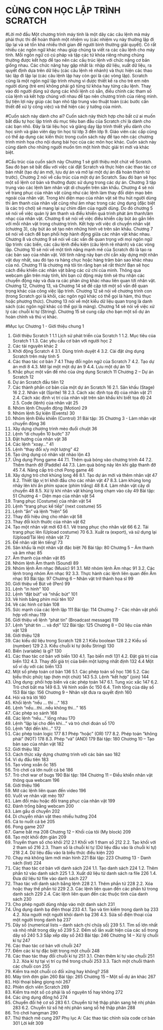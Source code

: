 # CÙNG CON HỌC LẬP TRÌNH SCRATCH

#Lời mở đầu
Một chương trình máy tính là một dãy các câu lệnh mà máy phải thực thi để hoàn thành một nhiệm vụ (các nhiệm vụ này thường lặp đi lặp lại và sẽ tốn khá nhiều thời gian để người bình thường giải quyết). Có rất nhiều các ngôn ngữ khác nhau giúp chúng ta viết ra các câu lệnh cho máy tính. Mỗi ngôn ngữ có cú pháp và tập các từ khóa riêng nhưng chúng thường được kết hợp để tạo nên các cấu trúc lệnh với chức năng cơ bản giống nhau. Các chức năng hay gặp nhất là: nhập dữ liệu, xuất dữ liệu, ra quyết định dựa trên dữ liệu (các câu lệnh rẽ nhánh) và thực hiện các thao tác lặp đi lặp lại (các câu lệnh lặp hay còn gọi là các vòng lặp). 
Scratch cũng là một ngôn ngữ lập trình nhưng vì được thiết kế ra cho trẻ em nên người dùng (trẻ em) không phải gõ từng từ khóa hay từng câu lệnh. Thay vào đó người dùng sử dụng các khối lệnh có sẵn, điều chỉnh các tham số của lệnh và kết hợp chúng với nhau để tạo nên chương trình của riêng mình. Sự tiện lợi này giúp các bạn nhỏ tập trung vào thuật toán (các bước cần thiết để xử lý công việc) và thể hiện các ý tưởng của mình.

#Cuốn sách này dành cho ai?
Cuốn sách này thích hợp cho bất cứ ai muốn bắt đầu tự học lập trình dù mục tiêu ban đầu của Scratch chỉ là dành cho các bạn nhỏ. Đây là tài liệu học và giảng dạy lập trình thiết yếu dành cho học sinh và giáo viên dạy tin học từ lớp 3 đến lớp 9. Giáo viên các cấp cũng có thể áp dụng các kiến thức trong cuốn sách này để tạo nên các chương trình minh họa cho nội dung bài học của các môn học khác. Cuốn sách này cũng dành cho những người muốn tìm một hình thức giải trí mới và khác biệt.

#Cấu trúc của cuốn sách này
Chương 1 sẽ giới thiệu một chút về Scratch. Sau đó bạn sẽ bắt đầu với việc cài đặt Scratch và thực hiện các thao tác cơ bản nhất (tạo dự án mới, lưu dự án và mở lại một dự án đã hoàn thành từ trước). 
Chương 2 nói về cấu trúc của một dự án Scratch. Sau đó bạn sẽ học một số lệnh cơ bản và thường được sử dụng trong các dự án.
Chương 3 tập trung vào các lệnh làm nhân vật di chuyển trên sân khấu.
Chương 4 sẽ nói về trang phục của nhân vật cũng như các lệnh làm thay đổi diện mạo bên ngoài của nhân vật. Trong khi diện mạo của nhân vật sẽ thu hút người dùng thì âm thanh của nhân vật cũng như âm nhạc trong các ứng dụng (đặc biệt là các trò chơi) sẽ mang lại sự chìm đắm của người dùng. Do đó chương 5 sẽ nói về việc quản lý âm thanh và điều khiển quá trình phát âm thanh/âm nhạc của nhân vật.
Chương 6 sẽ nói về việc điều khiển cây bút ảo gắn liền với mỗi nhân vật trong chương trình. Kết hợp với việc di chuyển nhân vật (chương 3), cây bút ảo sẽ tạo nên những hình vẽ trên sân khấu.
Chương 7 sẽ nói về cách để bạn phối hợp hành động giữa các nhân vật khác nhau.
Chương 8 và chương 9 sẽ nói về các vấn đề quan trọng với mọi ngôn ngữ lập trình: các biến, các câu lệnh điều kiện (câu lệnh rẽ nhánh) và các vòng lặp.
Chương 10 sẽ nói về một tính năng mạnh mẽ của Scratch đó là tạo ra các bản sao của nhân vật. Với tính năng này bạn chỉ cần xây dựng một nhân vật duy nhất, sau đó tạo ra hàng chục hoặc hàng trăm bản sao khác nhau của nó. 
Chương 11 là chương mà tôi tin rằng bạn sẽ rất thích! Bạn sẽ học cách điều khiển các nhân vật bằng các cử chỉ của mình. Thông qua webcam gắn trên máy tính, khi bạn cử động máy tính sẽ thu nhận các chuyển động này và đưa ra các phản ứng khác nhau liên quan tới nhân vật.
Chương 12, Chương 13, và Chương 14 sẽ đề cập tới một số vấn đề quan trọng khác của công việc lập trình. Chương 12 sẽ nói về chương trình con (trong Scratch gọi là khối, các ngôn ngữ khác có thể gọi là hàm, thủ thục hoặc phương thức). Chương 13 nói về một kiểu dữ liệu quan trọng là danh sách (các ngôn ngữ khác có thể gọi là mảng). Chương 14 sẽ nói về việc xử lý các chuỗi kí tự (String).
Chương 15 sẽ cung cấp cho bạn một số dự án hoàn chỉnh và thú vị khác.

#Mục lục
Chương 1 - Giới thiệu chung	1
1. Giới thiệu Scratch	1
1.1 Lịch sử phát triển của Scratch	1
1.2. Mục tiêu của Scratch	1
1.3. Các yêu cầu cơ bản với người học	2
2. Các tài nguyên khác	2
3. Khởi động Scratch	4
3.1. Dùng trình duyệt	4
3.2. Cài đặt ứng dụng Scratch trên máy tính	5
4. Các thao tác cơ bản	7
4.1 Thay đổi ngôn ngữ của Scratch	7
4.2. Tạo dự án mới	8
4.3. Mở lại một một dự án	9
4.4. Lưu một dự án	10
5. Khắc phục một vấn đề nhỏ của ứng dụng Scratch	11
Chương 2 – Dự án Scratch	12
1. Dự án Scratch đầu tiên	12
2. Các thành phần cơ bản của một dự án Scratch	16
2.1. Sân khấu (Stage)	16
2.2. Nhân vật (Sprite)	18
2.3. Cách xác định tọa độ của nhân vật	21
2.4. Cách xác định vị trí của nhân vật trên sân khấu khi biết tọa độ	24
2.5. Code (lệnh) của nhân vật	25
3. Nhóm lệnh Chuyển động (Motion)	29
4. Nhóm lệnh Sự kiện (Events)	30
5. Nhóm lệnh Điều khiển (Control)	31
Bài tập:	35
Chương 3 - Làm nhân vật chuyển động	36
1. Xây dựng chương trình mèo đuổi chuột	36
2. Lệnh “di chuyển 10 bước”	37
3. Đặt hướng của nhân vật	38
4. Các lệnh “xoay…”	41
5. Lệnh “thay đổi x/y một lượng”	42
6. Tạo ứng dụng có nhân vật nhào lộn	43
7. Ứng dụng Pong game	44
7.1. Thêm quả bóng vào chương trình	44
7.2. Thêm thanh đỡ (Paddle)	44
7.3. Làm quả bóng nảy lên khi gặp thanh đỡ	45
7.4. Nâng cấp trò chơi Pong game	46
8. Xây dựng trò chơi khủng long	46
8.1. Tạo dự án mới và thêm nhân vật	47
8.2. Thiết lập vị trí khởi đầu cho các nhân vật	47
8.3. Làm khủng long nhảy lên khi ấn phím space (phím trắng)	48
8.4. Làm nhân vật cây di chuyển	48
8.5. Xử lý khi nhân vật khủng long chạm vào cây	49
Bài tập:	51
Chương 4 - Diện mạo của nhân vật	54
1. Trang phục (Costume) của nhân vật	54
2. Lệnh “trang phục kế tiếp” (next costume)	55
3. Lệnh “ẩn” và lệnh “hiện”	56
4. Thay đổi hiệu ứng cho nhân vật	58
5. Thay đổi kích thước của nhân vật	62
6. Tạo một nhân vật mới	63
6.1. Vẽ trang phục cho nhân vật	66
6.2. Tải trang phục lên (Upload costume)	70
6.3. Xuất ra (export), và sử dụng lại (Upload/Tải lên) nhân vật	72
7. Để nhân vật lên tiếng!	73
8. Sân khấu là một nhân vật đặc biệt	76
Bài tập:	80
Chương 5 – Âm thanh và âm nhạc	85
1. Âm thanh của nhân vật	85
2. Nhóm lệnh Âm thanh (Sound)	89
3. Nhóm lệnh Âm nhạc (Music)	91
3.1. Mở nhóm lệnh Âm nhạc	91
3.2. Các lệnh trong nhóm Âm nhạc	92
3.3. Thực hành các lệnh liên quan đến Âm nhạc	93
Bài tập:	97
Chương 6 – Nhân vật trở thành họa sĩ	99
1. Giới thiệu về Bút vẽ (Pen)	99
2. Lệnh “in hình”	100
3. Lệnh “đặt bút” và “nhấc bút”	101
4. Vẽ hình bằng phím mũi tên	107
5. Vẽ các hình cơ bản	108
6. Sức mạnh của các lệnh lặp	111
Bài tập:	114
Chương 7 - Các nhân vật phối hợp với nhau	119
1. Giới thiệu về lệnh “phát tin” (Broadcast message)	119
2. Lệnh “phát tin … và đợi”	122
Bài tập:	125
Chương 8 – Dữ liệu của nhân vật	128
1. Giới thiệu	128
2. Các kiểu dữ liệu trong Scratch	128
2.1 Kiểu boolean	128
2.2 Kiểu số (number)	129
2.3. Kiểu chuỗi kí tự (kiểu String)	130
3. Biến (variable) là gì?	130
4. Các thao tác cơ bản với biến	130
4.1. Tạo biến mới	131
4.2. Đặt giá trị của biến	132
4.3. Thay đổi giá trị của biến một lượng nhất định	132
4.4 Một số ví dụ với các biến	133
5. Một số phép toán cơ bản	136
5.1. Các phép toán số học	136
5.2. Các biểu thức phức tạp (hơn một chút)	143
5.3. Lệnh “kết hợp” (join)	144
6. Ứng dụng: phối hợp biến và các phép toán	147
6.1. Tung xúc xắc	147
6.2. Trò chơi bắt ma	149
6.3. Vẽ hình xoắn ốc	150
6.4. Tính tổng của dãy số	153
Bài tập:	156
Chương 9 – Nhân vật đưa ra quyết định	160
1. Hỏi và trả lời	160
2. Khối lệnh “nếu … thì …”	163
3. Lệnh “nếu...thì...nếu không thì…”	165
4. Các phép so sánh	168
5. Các lệnh “nếu…” lồng nhau	170
6. Lệnh “lặp lại cho đến khi…” và trò chơi đoán số	170
7. Lệnh “đợi đến khi…”	172
8. Các phép toán logic	177
8.1 Phép “hoặc” (OR)	177
8.2. Phép toán “không phải” (NOT)	178
8.3. Phép “và” (AND)	179
Bài tập:	180
Chương 10 – Tạo bản sao của nhân vật	182
1. Giới thiệu	182
2. Cách thức xây dựng chương trình với các bản sao	182
3. Ví dụ đầu tiên	183
4. Tạo vòng xoắn ốc	185
5. Trò chơi cá lớn nuốt cá bé	186
6. Trò chơi war of bugs	190
Bài tập:	194
Chương 11 – Điều khiển nhân vật thông qua webcam	196
1. Giới thiệu	196
2. Mở các lệnh liên quan đến video	196
3. Vuốt ve nhân vật mèo	197
4. Làm đổi màu hoặc đổi trang phục của nhân vật	199
5. Đánh trống bằng webcam	200
6. Làm gấu di chuyển	202
7. Di chuyển nhân vật theo nhiều hướng	204
8. Cá to nuốt cá bé	205
9. Pong game	207
10. Game bắt ma	208
Chương 12 – Khối của tôi (My block)	209
1. Tạo một khối đơn giản	209
2. Truyền tham số cho khối	212
2.1 Khối với 1 tham số	212
2.2. Tạo khối với 2 tham số	216
2.3. Tham số là chuỗi kí tự (Dữ liệu đầu vào là chuỗi kí tự)	218
2.4. Dữ liệu đầu vào là biểu thức điều kiện	220
3. Chạy mà không làm mới màn hình	221
Bài tập:	223
Chương 13 - Danh sách (list)	224
1. Các thao tác cơ bản với danh sách	224
1.1. Tạo danh sách	224
1.2. Thêm phần tử vào danh sách	225
1.3. Xuất dữ liệu từ danh sách ra file	226
1.4. Đưa dữ liệu từ file vào danh sách	227
2. Thao tác với danh sách bằng lệnh	228
2.1. Thêm phần tử	228
2.2. Xóa hoặc thay thế phần tử	229
2.3. Các lệnh liên quan đến các phần tử trong danh sách	229
2.4. Các lệnh liên quan đến các thuộc tính của danh sách	230
3. Cho phép người dùng nhập vào một danh sách	231
4. Ứng dụng danh bạ điện thoại	233
4.1. Tạo và tìm kiếm trong danh bạ	233
4.2. Xóa người một người khỏi danh bạ	236
4.3. Sửa số điện thoại của một người trong danh bạ	237
5. Dãy số (numerical lists – danh sách chỉ chứa số)	239
5.1. Tìm số lớn nhất và nhỏ nhất trong dãy số	239
5.2. Đếm số lần xuất hiện của các số trong dãy số	240
5.3 Sắp xếp dãy số	243
Bài tập:	246
Chương 14 – Xử lý chuỗi kí tự	247
1. Các thao tác cơ bản với chuỗi	247
2. Đếm các kí tự đặc biệt trong một chuỗi	248
3. Các thao tác thay đổi chuỗi kí tự	251
3.1. Chèn thêm kí tự vào chuỗi	251
3.2. Xóa kí tự tại vị trí cụ thể trong chuỗi	253
3.3. Tách một chuỗi thành các chuỗi con	255
4. Kiểm tra một chuỗi có đối xứng hay không?	258
5. Máy tính đơn giản	260
Bài tập:	265
Chương 15 – Một số dự án khác	267
1. Hội thoại bằng giọng nói	267
2. Phiên dịch viên Scratch	269
3. Kiểm tra một số có phải là số nguyên tố hay không	272
4. Các ứng dụng đồng hồ	274
6. Chuyển đổi hệ cơ số	283
6.1. Chuyển từ hệ thập phân sang hệ nhị phân	283
6.2. Chuyển từ số hệ nhị phân sang số hệ thập phân	288
7. Trò chơi hangman	290
8. Thử thách mê cung	297
Phụ lục A: Các thao tác chỉnh sửa code cơ bản	301
Lời kết	309


